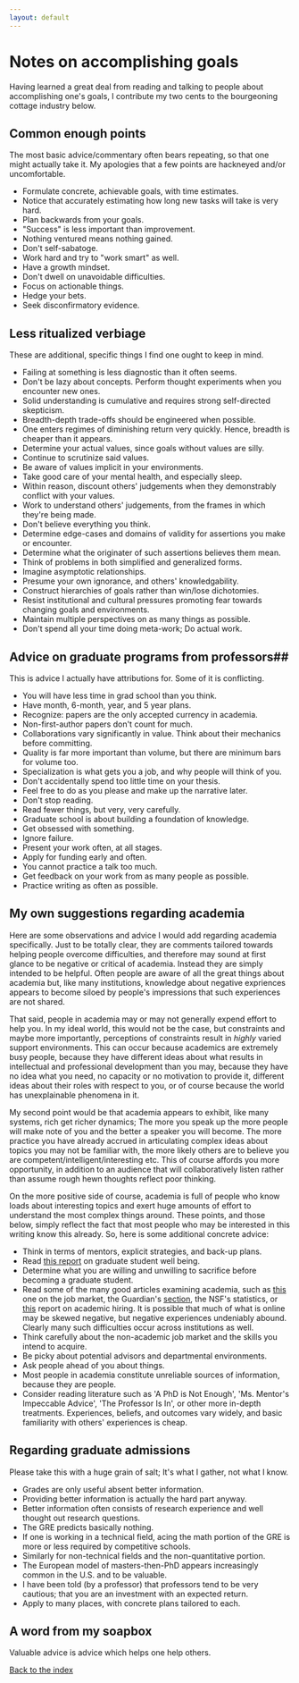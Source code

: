 ```yaml
---
layout: default
---
```


# Notes on accomplishing goals #
Having learned a great deal from reading and talking to people about accomplishing one's goals, I contribute my two cents to the bourgeoning cottage industry below.

## Common enough points ##
The most basic advice/commentary often bears repeating, so that one might actually take it. My apologies that a few points are hackneyed and/or uncomfortable.

 - Formulate concrete, achievable goals, with time estimates.
 - Notice that accurately estimating how long new tasks will take is very hard.
 - Plan backwards from your goals.
 - "Success" is less important than improvement.
 - Nothing ventured means nothing gained.
 - Don't self-sabatoge.
 - Work hard and try to "work smart" as well.
 - Have a growth mindset.
 - Don't dwell on unavoidable difficulties.
 - Focus on actionable things.
 - Hedge your bets.
 - Seek disconfirmatory evidence.

## Less ritualized verbiage ##
These are additional, specific things I find one ought to keep in mind.

 - Failing at something is less diagnostic than it often seems.
 - Don't be lazy about concepts. Perform thought experiments when you encounter new ones.
 - Solid understanding is cumulative and requires strong self-directed skepticism.
 - Breadth-depth trade-offs should be engineered when possible.
 - One enters regimes of diminishing return very quickly. Hence, breadth is cheaper than it appears.
 - Determine your actual values, since goals without values are silly.
 - Continue to scrutinize said values.
 - Be aware of values implicit in your environments.
 - Take good care of your mental health, and especially sleep.
 - Within reason, discount others' judgements when they demonstrably conflict with your values.
 - Work to understand others' judgements, from the frames in which they're being made.
 - Don't believe everything you think.
 - Determine edge-cases and domains of validity for assertions you make or encounter.
 - Determine what the originater of such assertions believes them mean.
 - Think of problems in both simplified and generalized forms.
 - Imagine asymptotic relationships.
 - Presume your own ignorance, and others' knowledgability.
 - Construct hierarchies of goals rather than win/lose dichotomies.
 - Resist institutional and cultural pressures promoting fear towards changing goals and environments.
 - Maintain multiple perspectives on as many things as possible.
 - Don't spend all your time doing meta-work; Do actual work.

## Advice on graduate programs from professors##
This is advice I actually have attributions for. Some of it is conflicting.

 - You will have less time in grad school than you think.
 - Have month, 6-month, year, and 5 year plans.
 - Recognize: papers are the only accepted currency in academia.
 - Non-first-author papers don't count for much.
 - Collaborations vary significantly in value. Think about their mechanics before committing.
 - Quality is far more important than volume, but there are minimum bars for volume too.
 - Specialization is what gets you a job, and why people will think of you.
 - Don't accidentally spend too little time on your thesis.
 - Feel free to do as you please and make up the narrative later.
 - Don't stop reading.
 - Read fewer things, but very, very carefully.
 - Graduate school is about building a foundation of knowledge.
 - Get obsessed with something.
 - Ignore failure.
 - Present your work often, at all stages.
 - Apply for funding early and often.
 - You cannot practice a talk too much.
 - Get feedback on your work from as many people as possible.
 - Practice writing as often as possible.

## My own suggestions regarding academia ##
Here are some observations and advice I would add regarding academia specifically. Just to be totally clear, they are comments tailored towards helping people overcome difficulties, and therefore may sound at first glance to be negative or critical of academia. Instead they are simply intended to be helpful. Often people are aware of all the great things about academia but, like many institutions, knowledge about negative expriences appears to become siloed by people's impressions that such experiences are not shared.

That said, people in academia may or may not generally expend effort to help you. In my ideal world, this would not be the case, but constraints and maybe more importantly, perceptions of constraints result in _highly_ varied support environments. This can occur because academics are extremely busy people, because they have different ideas about what results in intellectual and professional development than you may, because they have no idea what you need, no capacity or no motivation to provide it, different ideas about their roles with respect to you, or of course because the world has unexplainable phenomena in it.

My second point would be that academia appears to exhibit, like many systems, rich get richer dynamics; The more you speak up the more people will make note of you and the better a speaker you will become. The more practice you have already accrued in articulating complex ideas about topics you may not be familiar with, the more likely others are to believe you are competent/intelligent/interesting etc. This of course affords you more opportunity, in addition to an audience that will collaboratively listen rather than assume rough hewn thoughts reflect poor thinking.

On the more positive side of course, academia is full of people who know loads about interesting topics and exert huge amounts of effort to understand the most complex things around. These points, and those below, simply reflect the fact that most people who may be interested in this writing know this already. So, here is some additional concrete advice:

 - Think in terms of mentors, explicit strategies, and back-up plans.
 - Read [this report](http://ga.berkeley.edu/wp-content/uploads/2015/04/wellbeingreport_2014.pdf) on graduate student well being.
 - Determine what you are willing and unwilling to sacrifice before becoming a graduate student.
 - Read some of the many good articles examining academia, such as [this](https://www.theatlantic.com/education/archive/2016/04/bad-job-market-phds/479205/) one on the job market, the Guardian's [section](https://www.theguardian.com/higher-education-network/series/academics-anonymous), the NSF's statistics, or [this](http://www.sciencemag.org/careers/2016/03/how-prestige-shapes-professoriate) report on academic hiring. It is possible that much of what is online may be skewed negative, but negative experiences undeniably abound. Clearly many such difficulties occur across institutions as well.
 - Think carefully about the non-academic job market and the skills you intend to acquire.
 - Be picky about potential advisors and departmental environments.
 - Ask people ahead of you about things.
 - Most people in academia constitute unreliable sources of information, because they are people.
 - Consider reading literature such as 'A PhD is Not Enough', 'Ms. Mentor's Impeccable Advice', 'The Professor Is In', or other more in-depth treatments. Experiences, beliefs, and outcomes vary widely, and basic familiarity with others' experiences is cheap.


## Regarding graduate admissions ##
Please take this with a huge grain of salt; It's what I gather, not what I know.

 - Grades are only useful absent better information.
 - Providing better information is actually the hard part anyway.
 - Better information often consists of research experience and well thought out research questions.
 - The GRE predicts basically nothing.
 - If one is working in a technical field, acing the math portion of the GRE is more or less required by competitive schools.
 - Similarly for non-technical fields and the non-quantitative portion.
 - The European model of masters-then-PhD appears increasingly common in the U.S. and to be valuable.
 - I have been told (by a professor) that professors tend to be very cautious; that you are an investment with an expected return.
 - Apply to many places, with concrete plans tailored to each.

## A word from my soapbox ##
Valuable advice is advice which helps one help others.

[Back to the index](../index)
